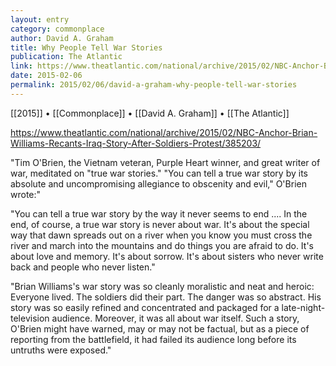 ```yaml
---
layout: entry
category: commonplace
author: David A. Graham
title: Why People Tell War Stories
publication: The Atlantic
link: https://www.theatlantic.com/national/archive/2015/02/NBC-Anchor-Brian-Williams-Recants-Iraq-Story-After-Soldiers-Protest/385203/
date: 2015-02-06
permalink: 2015/02/06/david-a-graham-why-people-tell-war-stories
---
```


[[2015]] • [[Commonplace]] • [[David A. Graham]] • [[The Atlantic]]

https://www.theatlantic.com/national/archive/2015/02/NBC-Anchor-Brian-Williams-Recants-Iraq-Story-After-Soldiers-Protest/385203/

"Tim O'Brien, the Vietnam veteran, Purple Heart winner, and great writer of war, meditated on "true war stories." "You can tell a true war story by its absolute and uncompromising allegiance to obscenity and evil," O'Brien wrote:"

"You can tell a true war story by the way it never seems to end .... In the end, of course, a true war story is never about war. It's about the special way that dawn spreads out on a river when you know you must cross the river and march into the mountains and do things you are afraid to do. It's about love and memory. It's about sorrow. It's about sisters who never write back and people who never listen."

"Brian Williams's war story was so cleanly moralistic and neat and heroic: Everyone lived. The soldiers did their part. The danger was so abstract. His story was so easily refined and concentrated and packaged for a late-night-television audience. Moreover, it was all about war itself. Such a story, O'Brien might have warned, may or may not be factual, but as a piece of reporting from the battlefield, it had failed its audience long before its untruths were exposed."